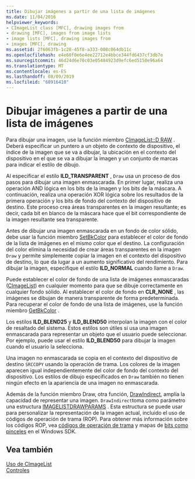 ```yaml
---
title: Dibujar imágenes a partir de una lista de imágenes
ms.date: 11/04/2016
helpviewer_keywords:
- CImageList class [MFC], drawing images from
- drawing [MFC], images from image lists
- image lists [MFC], drawing images from
- images [MFC], drawing
ms.assetid: 2f6063fb-1c28-45f8-a333-008c064db11c
ms.openlocfilehash: e4e60f0e6e4ee22712e4bbce344fd6437cf3db7e
ms.sourcegitcommit: 46d24d6e70c03e05484923d9efc6ed5150e96a64
ms.translationtype: MT
ms.contentlocale: es-ES
ms.lasthandoff: 08/09/2019
ms.locfileid: "68916410"
---
```

# <a name="drawing-images-from-an-image-list"></a>Dibujar imágenes a partir de una lista de imágenes

Para dibujar una imagen, use la función miembro [CImageList::D RAW](../mfc/reference/cimagelist-class.md#draw) . Deberá especificar un puntero a un objeto de contexto de dispositivo, el índice de la imagen que se va a dibujar, la ubicación en el contexto del dispositivo en el que se va a dibujar la imagen y un conjunto de marcas para indicar el estilo de dibujo.

Al especificar el estilo **ILD_TRANSPARENT** , `Draw` usa un proceso de dos pasos para dibujar una imagen enmascarada. En primer lugar, realiza una operación AND lógica en los bits de la imagen y los bits de la máscara. A continuación, realiza una operación XOR lógica sobre los resultados de la primera operación y los bits de fondo del contexto del dispositivo de destino. Este proceso crea áreas transparentes en la imagen resultante; es decir, cada bit en blanco de la máscara hace que el bit correspondiente de la imagen resultante sea transparente.

Antes de dibujar una imagen enmascarada en un fondo de color sólido, debe usar la función miembro [SetBkColor](../mfc/reference/cimagelist-class.md#setbkcolor) para establecer el color de fondo de la lista de imágenes en el mismo color que el destino. La configuración del color elimina la necesidad de crear áreas transparentes en la imagen `Draw` y permite simplemente copiar la imagen en el contexto del dispositivo de destino, lo que da lugar a un aumento significativo del rendimiento. Para dibujar la imagen, especifique el estilo **ILD_NORMAL** cuando llame a `Draw`.

Puede establecer el color de fondo de una lista de imágenes enmascaradas ([CImageList](../mfc/reference/cimagelist-class.md)) en cualquier momento para que se dibuje correctamente en cualquier fondo sólido. Al establecer el color de fondo en **CLR_NONE** , las imágenes se dibujan de manera transparente de forma predeterminada. Para recuperar el color de fondo de una lista de imágenes, use la función miembro [GetBkColor](../mfc/reference/cimagelist-class.md#getbkcolor) .

Los estilos **ILD_BLEND25** y **ILD_BLEND50** interpolan la imagen con el color de resaltado del sistema. Estos estilos son útiles si usa una imagen enmascarada para representar un objeto que el usuario puede seleccionar. Por ejemplo, puede usar el estilo **ILD_BLEND50** para dibujar la imagen cuando el usuario la selecciona.

Una imagen no enmascarada se copia en el contexto del dispositivo de destino `SRCCOPY` usando la operación de trama. Los colores de la imagen aparecen igual independientemente del color de fondo del contexto del dispositivo. Los estilos de dibujo especificados en `Draw` también no tienen ningún efecto en la apariencia de una imagen no enmascarada.

Además de la función miembro Draw, otra función, [DrawIndirect](../mfc/reference/cimagelist-class.md#drawindirect), amplía la capacidad de representar una imagen. `DrawIndirect`toma como parámetro una estructura [IMAGELISTDRAWPARAMS](/windows/desktop/api/commctrl/ns-commctrl-imagelistdrawparams) . Esta estructura se puede usar para personalizar la representación de la imagen actual, incluido el uso de códigos de operación de trama (ROP). Para obtener más información sobre los códigos ROP, vea [códigos de operación de trama](/windows/desktop/gdi/raster-operation-codes) y mapas de [bits como pinceles](/windows/desktop/gdi/bitmaps-as-brushes) en el Windows SDK.

## <a name="see-also"></a>Vea también

[Uso de CImageList](../mfc/using-cimagelist.md)<br/>
[Controles](../mfc/controls-mfc.md)
